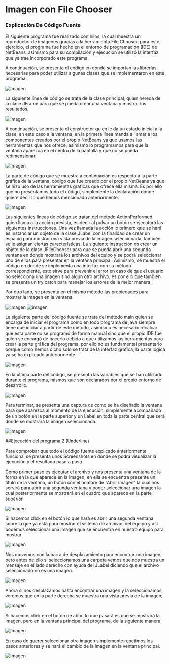 # Imagen con File Chooser

### Explicación De Código Fuente

El siguiente programa fue realizado con hilos, la cual muestra un reproductor de imágenes gracias a la herramienta File Chooser, para este ejercicio, el programa fue hecho en el entorno de programación (IDE) de NetBeans, asimismo para su compilación y ejecución se utilizó la interfaz que ya trae incorporado este programa.

A continuación, se presenta el código en donde se importan las librerías necesarias para poder utilizar algunas clases que se implementaron en este programa.

![imagen](https://user-images.githubusercontent.com/71055467/111059605-89483300-845c-11eb-8d12-d72371f9b629.png)

La siguiente línea de código se trata de la clase principal, quien hereda de la clase JFrame para que se pueda crear una ventana y mostrar los resultados.

![imagen](https://user-images.githubusercontent.com/71055467/111059609-9107d780-845c-11eb-843a-6c94db170b48.png)

A continuación, se presenta el constructor quien le da un estado inicial a la clase, en este caso a la ventana, en la primera línea manda a llamar a los componentes creados por el propio NetBeans ya que usamos las herramientas que nos ofrece, asimismo lo programamos para que la ventana aparezca en el centro de la pantalla y que no se pueda redimensionar.

![imagen](https://user-images.githubusercontent.com/71055467/111059612-99f8a900-845c-11eb-8c6d-b1c197bad685.png)

La parte de código que se muestra a continuación es respecto a la parte gráfica de la ventana, código que fue creado por el propio NetBeans ya que se hizo uso de las herramientas gráficas que ofrece ella misma. Es por ello que no presentamos todo el código, simplemente la declaración donde quiere decir lo que hemos mencionado anteriormente.

![imagen](https://user-images.githubusercontent.com/71055467/111059617-a1b84d80-845c-11eb-99b0-78eca86e1a9a.png)

Las siguientes líneas de código se tratan del método ActionPerformed quien llama a la acción prevista, es decir al pulsar un botón se ejecutará las siguientes instrucciones. Una vez llamada la acción lo primero que se hará es instanciar un objeto de la clase JLabel con la finalidad de crear un espacio para mostrar una vista previa de la imagen seleccionada, también se le asignan ciertas características. La siguiente instrucción es crear un objeto de la clase JFileChooser para que se pueda abrir una segunda ventana en donde mostrará los archivos del equipo y se podrá seleccionar uno de ellos para presentar en la ventana principal. Asimismo, se muestra el código en donde se implementa una interfaz con su método correspondiente, esto sirve para prevenir el error en caso de que el usuario no selecciona una imagen sino algún otro archivo, es por ello que también se presenta un try catch para manejar los errores de la mejor manera.

Por otro lado, se presenta en el mismo método las propiedades para mostrar la imagen en la ventana.

![imagen](https://user-images.githubusercontent.com/71055467/111059625-b0066980-845c-11eb-8862-7a755abf1f75.png)
![imagen](https://user-images.githubusercontent.com/71055467/111059626-b4cb1d80-845c-11eb-83fd-6e59fa5b55cb.png)

La siguiente parte del código fuente se trata del método main quien se encarga de iniciar el programa como en todo programa de java siempre tiene que iniciar a partir de este método, asimismo es necesario recalcar que esta parte no se programó de forma manual sino que el propio IDE fue quien se encargó de hacerlo debido a que utilizamos las herramientas para crear la parte gráfica del programa, por ello no es fundamental presentarlo porque como hemos dicho solo  se trata de la interfaz gráfica, la parte lógica ya se ha explicado anteriormente.

![imagen](https://user-images.githubusercontent.com/71055467/111059636-beed1c00-845c-11eb-8d36-b33a7c9481c2.png)

En la última parte del código, se presenta las variables que se han utilizado durante el programa, mismos que son declarados por el propio entorno de desarrollo.

![imagen](https://user-images.githubusercontent.com/71055467/111059640-c6acc080-845c-11eb-83d2-6ecd8d26aa33.png)

Para terminar, se presenta una captura de como se ha diseñado la ventana para que aparezca al momento de la ejecución, simplemente acompañado de un botón en la parte superior y un Label en toda la parte central que será donde se mostrará la imagen seleccionada. 

![imagen](https://user-images.githubusercontent.com/71055467/111059644-cdd3ce80-845c-11eb-8c2d-3fbc00b2520b.png)



##Ejecución del programa 2 (Underline)

Para comprobar que todo el código fuente explicado anteriormente funciona, se presenta unos Screenshots en donde se podrá visualizar la ejecución y el resultado paso a paso.

Como primer paso es ejecutar el archivo y nos presenta una ventana de la forma en la que aparece en la imagen, en ella se encuentra presente un título de la ventana, un botón con el nombre de “Abrir imagen” la cual nos servirá para abrir una segunda ventana y poder seleccionar una imagen la cual posteriormente se mostrará en el cuadro que aparece en la parte superior

![imagen](https://user-images.githubusercontent.com/71055467/111059652-dd531780-845c-11eb-8f39-9de1e64dbe24.png)

Si hacemos click en el botón lo que hará es abrir una segunda ventana sobre la que ya está para mostrar el sistema de archivos del equipo y así podemos seleccionar una imagen que se encuentra en nuestro equipo para mostrar.

![imagen](https://user-images.githubusercontent.com/71055467/111059655-e512bc00-845c-11eb-89d8-6dd6702d7018.png)

Nos movemos con la barra de desplazamiento para encontrar una imagen, pero antes de ello si seleccionamos una carpeta vemos que nos muestra un mensaje en el lado derecho con ayuda del JLabel diciendo que el archivo seleccionado no es una imagen.

![imagen](https://user-images.githubusercontent.com/71055467/111059660-ee038d80-845c-11eb-9003-97304c85fcd4.png)

Ahora si nos desplazamos hasta encontrar una imagen y la seleccionamos, veremos que en la parte derecha se muestra una vista previa de la imagen;

![imagen](https://user-images.githubusercontent.com/71055467/111059665-f6f45f00-845c-11eb-9f7f-e9acb26e7b67.png)

Si hacemos click en el botón de abrir, lo que pasará es que se mostrará la imagen, pero en la ventana principal del programa, de la siguiente manera;

![imagen](https://user-images.githubusercontent.com/71055467/111059671-02e02100-845d-11eb-8111-9f7263755333.png)

En caso de querer seleccionar otra imagen simplemente repetimos los pasos anteriores y se hará el cambio de la imagen en la ventana principal.

![imagen](https://user-images.githubusercontent.com/71055467/111059677-0a072f00-845d-11eb-8d66-33b00772cea3.png)

